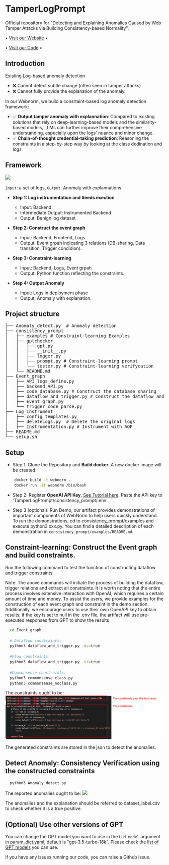 # TamperLogPrompt
Official repository for "Detecting and Explaining Anomalies Caused by Web Tamper Attacks via Building Consistency-based Normality".

<p align="center">

  • <a href="https://sites.google.com/view/webnorm">Visit our Website</a> •

  • <a href="https://zenodo.org/records/13753186">Visit our Code</a> •

</p>

## Introduction
Existing Log-based anomaly detection
- ❌ Cannot detect subtle change (often seen in tamper attacks)
- ❌ Cannot fully provide the explanation of the anomaly.

In our Webnorm, we build a consrtaint-based log anomaly detection framework:

- ✅ **Output tamper anomaly with explannation**: Compared to existing solutions that rely on deep-learning-based models and the similarity-based models, LLMs can further improve their comprehensive understanding, especially upon the logs' nuance and minor change.
- ✅ **Chain-of-thought credential-taking prediction**: Reasoning the constraints in a step-by-step way by looking at the class dedination and logs

## Framework
<img src="./figures/webnorm.jpg"/>

```Input```: a set of logs, ```Output```: Anomaly with explannations

- **Step 1: Log instrumentation and Seeds exection**
  - Input: Backend
  - Intermediate Output: Instrumented Backend
  - Output: Benign log dataset
  
- **Step 2: Construct the event graph**
  - Input: Backend, Frontend, Logs
  - Output: Event grpah indicating 3 relations (DB-sharing, Data transition, Trigger condidion).
  
- **Step 3: Constraint-learning**
  - Input: Backend, Logs, Event grpah
  - Output: Python function reflecting the constraints.

- **Step 4: Output Anomaly** 
  - Input: Logs in deployment phase
  - Output: Anomaly with explanation.

## Project structure

<pre>
├── Anomaly_detect.py  # Anomaly detection
├── consistency_prompt
│   ├── examples # Constraint-learning Examples
│   ├── gptchecker
│   │   ├── gpt.py
│   │   ├── __init__.py
│   │   ├── logger.py
│   │   ├── prompt.py # Constraint-learning prompt
│   │   └── tester.py # Constraint-learning verifycation
│   └── README.md
├── Event_graph
│   ├── API_logs_define.py
│   ├── backend_API.py
│   ├── code_database.py # Construct the database sharing
│   ├── dataflow_and_trigger.py # Construct the dataflow and trigger condition
│   ├── Event_graph.py 
│   └── trigger_code_parse.py
├── Log_Instrument
│   ├── config_templates.py
│   ├── deleteLogs.py  # Delete the original logs 
│   ├── Instrumentation.py # Instrument with AOP
├── README.md
└── setup.sh
</pre>

## Setup
- Step 1: Clone the Repository and **Build docker**. A new docker image will be created
```bash
    docker build -t webnorm .
    docker run -it webnorm /bin/bash
```
- Step 2: Register **OpenAI API Key**, [See Tutorial here](https://platform.openai.com/docs/quickstart). Paste the API key to 'TamperLogPrompt/consistency_prompt/.env'.

- Step 3 (optional):  Run Demo, our artifact provides demonstrations of important components of WebNorm to help users quickly understand. To run the demonstrations, cd to consistency_prompt/examples and execute python3 xxx.py. You can find a detailed description of each demonstration in  `consistency_prompt/examples/README.md`.

## Constraint-learning: Construct the Event graph and build constraints.
Run the following command to test the function of constructing dataflow and trigger constraints:

Note: The above commands will initiate the process of building
the dataflow, trigger relations and extract all constraints. It is worth
noting that the entire process involves extensive interaction with
OpenAI, which requires a certain amount of time and money. To
assist the users, we provide examples for the construction of
each event graph and constraint in the demo section. Additionally,
we encourage users to use their own OpenAPI key to obtain
results; if the key is set to null in the .env file, the artifact will use
pre-executed responses from GPT to show the results
```bash
  cd Event_graph

  # Dataflow constraints:
  python3 dataflow_and_trigger.py -dc=true

  #Flow constraints:
  python3 dataflow_and_trigger.py -tr=true

  #Commonsense constraints:
  python3 commonsense_class.py
  python3 commonsense_noclass.py
```
The constraints ought to be:
<img src="figures/Constraints_example.png"/>

The generated constraints are stored in the json to detect the anomalies.

## Detect Anomaly: **Consistency Verification** using the constructed constraints
```bash
  python3 Anomaly_detect.py
```
The reported anomalies ought to be:
<img src="figures/Anomaly_example.png"/>

The anomalies and the explanation should be referred to dataset_label.csv to check whether it is a true positive.

## (Optional) Use other versions of GPT

You can change the GPT model you want to use in the ``LLM_model`` argument in [param_dict.yaml](param_dict.yaml), default is "gpt-3.5-turbo-16k".
Please check the [list of GPT models](https://platform.openai.com/docs/models) you can use.

If you have any issues running our code, you can raise a Github issue.
